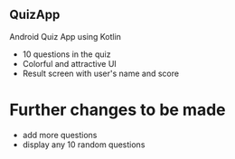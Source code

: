 ## QuizApp
Android Quiz App using Kotlin
- 10 questions in the quiz
- Colorful and attractive UI
- Result screen with user's name and score
# Further changes to be made
- add more questions
- display any 10 random questions
